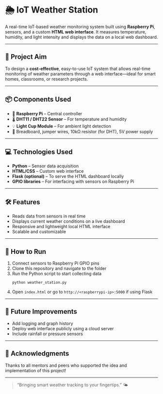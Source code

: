 
# 🌦️ IoT Weather Station

A real-time IoT-based weather monitoring system built using **Raspberry Pi**, sensors, and a custom **HTML web interface**. It measures temperature, humidity, and light intensity and displays the data on a local web dashboard.

---

## 🎯 Project Aim

To design a **cost-effective**, easy-to-use IoT system that allows real-time monitoring of weather parameters through a web interface—ideal for smart homes, classrooms, or research projects.

---

## 📦 Components Used

- 🧠 **Raspberry Pi** – Central controller
- 🌡 **DHT11 / DHT22 Sensor** – For temperature and humidity
- 💡 **Light Cup Module** – For ambient light detection
- 🔌 Breadboard, jumper wires, 10kΩ resistor (for DHT), 5V power supply

---

## 💻 Technologies Used

- **Python** – Sensor data acquisition  
- **HTML/CSS** – Custom web interface  
- **Flask (optional)** – To serve the HTML dashboard locally  
- **GPIO libraries** – For interfacing with sensors on Raspberry Pi

---

## 🛠 Features

- Reads data from sensors in real time  
- Displays current weather conditions on a live dashboard  
- Responsive and lightweight local HTML interface  
- Scalable and customizable

---

## 🚀 How to Run

1. Connect sensors to Raspberry Pi GPIO pins
2. Clone this repository and navigate to the folder
3. Run the Python script to start collecting data
    ```bash
    python weather_station.py
    ```
4. Open `index.html` or go to `http://<raspberrypi-ip>:5000` if using Flask
---

## 🌱 Future Improvements

- Add logging and graph history
- Deploy web interface publicly using a cloud server  
- Include rainfall or pressure sensors

---

## 🙏 Acknowledgments

Thanks to all mentors and peers who supported the idea and implementation of this project!

---

> “Bringing smart weather tracking to your fingertips.” 🌤️
